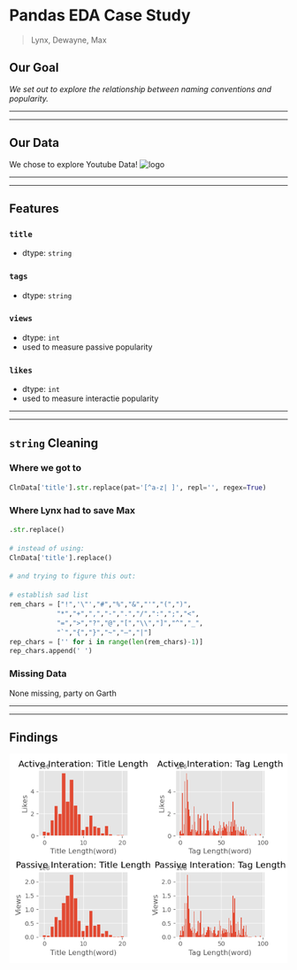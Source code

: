 # Pandas EDA Case Study
> Lynx, Dewayne, Max

## Our Goal
_We set out to explore the relationship between naming conventions and popularity._

---
---

## Our Data

We chose to explore Youtube Data!
![logo](https://upload.wikimedia.org/wikipedia/commons/thumb/7/75/YouTube_social_white_squircle_%282017%29.svg/1200px-YouTube_social_white_squircle_%282017%29.svg.png)

---
---

## Features
### `title`
* dtype: `string`
### `tags`
* dtype: `string`
### `views`
* dtype: `int`
* used to measure passive popularity
### `likes`
* dtype: `int`
* used to measure interactie popularity
___
___
## `string` Cleaning
### Where we got to

```python
ClnData['title'].str.replace(pat='[^a-z| ]', repl='', regex=True)
```
### Where Lynx had to save Max

```python
.str.replace()

# instead of using:
ClnData['title'].replace()

# and trying to figure this out:

# establish sad list
rem_chars = ["!",'\"',"#","%","&","'","(",")",
            "*","+",",","-",".","/",":",";","<",
            "=",">","?","@","[","\\","]","^","_",
            "`","{","}","~","–","|"]
rep_chars = ['' for i in range(len(rem_chars)-1)]
rep_chars.append(' ')
```

### Missing Data
None missing, party on Garth

---
---

## Findings
![Graph](Figure.png)
